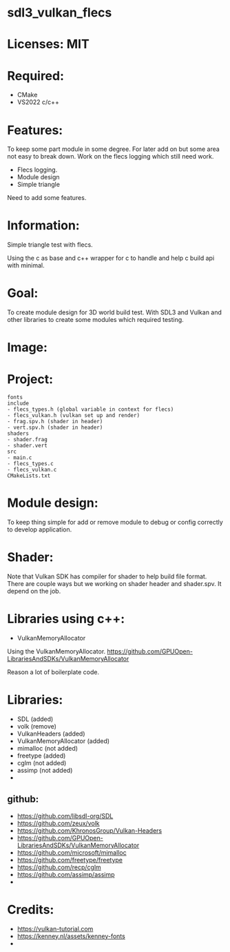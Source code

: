 # sdl3_vulkan_flecs

# Licenses: MIT

# Required:
 * CMake
 * VS2022 c/c++

# Features:
  To keep some part module in some degree. For later add on but some area not easy to break down. Work on the flecs logging which still need work.

 * Flecs logging.
 * Module design
 * Simple triangle

  Need to add some features.

# Information:
  
  Simple triangle test with flecs.

  Using the c as base and c++ wrapper for c to handle and help c build api with minimal.

# Goal:
  To create module design for 3D world build test. With SDL3 and Vulkan and other libraries to create some modules which required testing.

# Image:


# Project:
```
fonts
include
- flecs_types.h (global variable in context for flecs)
- flecs_vulkan.h (vulkan set up and render)
- frag.spv.h (shader in header)
- vert.spv.h (shader in header)
shaders
- shader.frag
- shader.vert
src
- main.c
- flecs_types.c
- flecs_vulkan.c
CMakeLists.txt
```

# Module design:
 To keep thing simple for add or remove module to debug or config correctly to develop application.

# Shader:
  Note that Vulkan SDK has compiler for shader to help build file format. There are couple ways but we working on shader header and shader.spv. It depend on the job.


# Libraries using c++:
 * VulkanMemoryAllocator

  Using the VulkanMemoryAllocator. https://github.com/GPUOpen-LibrariesAndSDKs/VulkanMemoryAllocator

  Reason a lot of boilerplate code.

# Libraries:
 * SDL (added)
 * volk (remove)
 * VulkanHeaders (added)
 * VulkanMemoryAllocator (added)
 * mimalloc (not added)
 * freetype (added)
 * cglm (not added)
 * assimp (not added)
 * 

## github:
 * https://github.com/libsdl-org/SDL
 * https://github.com/zeux/volk
 * https://github.com/KhronosGroup/Vulkan-Headers
 * https://github.com/GPUOpen-LibrariesAndSDKs/VulkanMemoryAllocator
 * https://github.com/microsoft/mimalloc
 * https://github.com/freetype/freetype
 * https://github.com/recp/cglm
 * https://github.com/assimp/assimp
 * 

# Credits:
 * https://vulkan-tutorial.com
 * https://kenney.nl/assets/kenney-fonts 
 * 
